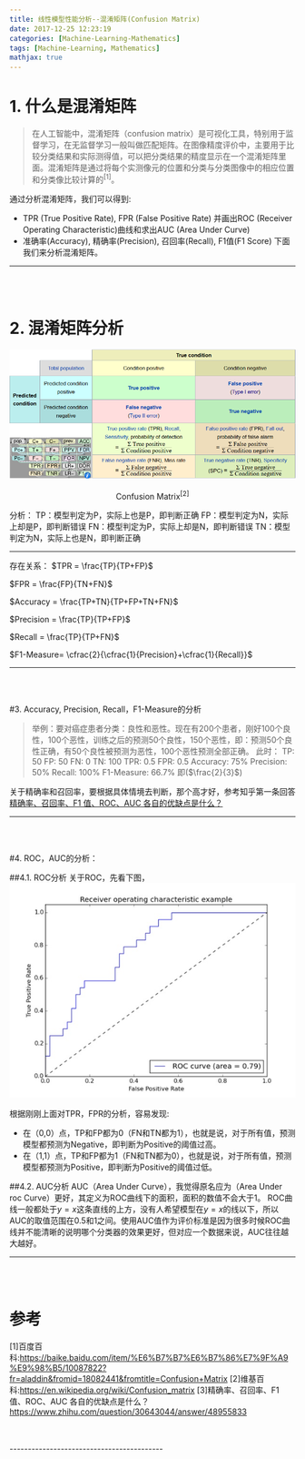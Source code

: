 ```yaml
---
title: 线性模型性能分析--混淆矩阵(Confusion Matrix)
date: 2017-12-25 12:23:19
categories: [Machine-Learning-Mathematics]
tags: [Machine-Learning, Mathematics]
mathjax: true
---
```



# 1.  什么是混淆矩阵
>在人工智能中，混淆矩阵（confusion matrix）是可视化工具，特别用于监督学习，在无监督学习一般叫做匹配矩阵。在图像精度评价中，主要用于比较分类结果和实际测得值，可以把分类结果的精度显示在一个混淆矩阵里面。混淆矩阵是通过将每个实测像元的位置和分类与分类图像中的相应位置和分类像比较计算的<sup>[1]</sup>。

通过分析混淆矩阵，我们可以得到:
- TPR (True Positive Rate), FPR (False Positive Rate) 并画出ROC (Receiver Operating Characteristic)曲线和求出AUC (Area Under Curve)
- 准确率(Accuracy), 精确率(Precision), 召回率(Recall), F1值(F1 Score)
下面我们来分析混淆矩阵。

-----------------------
<br>
<br>

# 2. 混淆矩阵分析
![Confusion Matrix](https://raw.githubusercontent.com/JasonDean-1/MarkdownPhoto/92bc9a9e0201360c0245f364051a9b2fadc77b54/MachineLearning/ConfusionMatrix.png)
<center>Confusion Matrix<sup>[2]<sup></center>

分析：
TP：模型判定为P，实际上也是P，即判断正确
FP：模型判定为N，实际上却是P，即判断错误
FN：模型判定为P，实际上却是N，即判断错误
TN：模型判定为N，实际上也是N，即判断正确

-----------
存在关系：
$TPR = \frac{TP}{TP+FP}$

$FPR = \frac{FP}{TN+FN}$

$Accuracy = \frac{TP+TN}{TP+FP+TN+FN}$

$Precision = \frac{TP}{TP+FP}$

$Recall = \frac{TP}{TP+FN}$

$F1-Measure= \cfrac{2}{\cfrac{1}{Precision}+\cfrac{1}{Recall}}$

-----------------------
<br>
<br>

#3. Accuracy, Precision, Recall，F1-Measure的分析
> 举例：要对癌症患者分类：良性和恶性。现在有200个患者，刚好100个良性，100个恶性，训练之后的预测50个良性，150个恶性，即：预测50个良性正确，有50个良性被预测为恶性，100个恶性预测全部正确。
> 此时：
> TP: 50
> FP: 50
> FN: 0
>TN: 100
>TPR: 0.5
>FPR: 0.5
>Accuracy: 75%
>Precision: 50%
>Recall: 100%
>F1-Measure: 66.7% 即($\frac{2}{3}$)


关于精确率和召回率，要根据具体情境去判断，那个高才好，参考知乎第一条回答[精确率、召回率、F1 值、ROC、AUC 各自的优缺点是什么？](https://www.zhihu.com/question/30643044/answer/48955833)

-----------------------
<br>
<br>

#4. ROC，AUC的分析：

##4.1. ROC分析
关于ROC，先看下图，
![ROC](https://raw.githubusercontent.com/JasonDean-1/MarkdownPhoto/ff7b13d768029291632ed1196d4729e41f30d371/MachineLearning/ROC.jpg)

根据刚刚上面对TPR，FPR的分析，容易发现:

- 在（0,0）点，TP和FP都为0（FN和TN都为1），也就是说，对于所有值，预测模型都预测为Negative，即判断为Positive的阈值过高。
- 在（1,1）点，TP和FP都为1（FN和TN都为0），也就是说，对于所有值，预测模型都预测为Positive，即判断为Positive的阈值过低。


##4.2. AUC分析
AUC（Area Under Curve），我觉得原名应为（Area Under roc Curve）更好，其定义为ROC曲线下的面积，面积的数值不会大于1。
ROC曲线一般都处于$y=x$这条直线的上方，没有人希望模型在$y=x$的线以下，所以AUC的取值范围在0.5和1之间。使用AUC值作为评价标准是因为很多时候ROC曲线并不能清晰的说明哪个分类器的效果更好，但对应一个数据来说，AUC往往越大越好。

-----------------------
<br>
<br>

# 参考
[1]百度百科:https://baike.baidu.com/item/%E6%B7%B7%E6%B7%86%E7%9F%A9%E9%98%B5/10087822?fr=aladdin&fromid=18082441&fromtitle=Confusion+Matrix
[2]维基百科:https://en.wikipedia.org/wiki/Confusion_matrix
[3]精确率、召回率、F1 值、ROC、AUC 各自的优缺点是什么？https://www.zhihu.com/question/30643044/answer/48955833

<br>
<br>
------------------------------------------